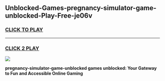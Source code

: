 
## Unblocked-Games-pregnancy-simulator-game-unblocked-Play-Free-je06v
<h3>
<a href="https://premium76.site?title=pregnancy-simulator-game-unblocked&ref=20A">CLICK TO PLAY</a></h3>
<hr>

<h3>
<a href="https://premium76.site?title=pregnancy-simulator-game-unblocked&ref=20A">CLICK 2 PLAY</a>
  
</h3>

<a href="https://premium76.site?title=pregnancy-simulator-game-unblocked&ref=20A"><img src="https://clearcache.store/games.png"></a>


**pregnancy-simulator-game-unblocked games unblocked: Your Gateway to Fun and Accessible Online Gaming**
